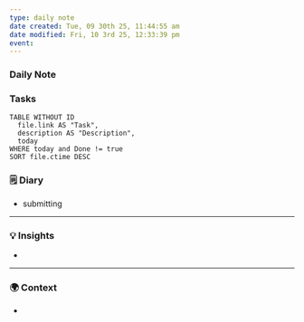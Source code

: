 ```yaml
---
type: daily note
date created: Tue, 09 30th 25, 11:44:55 am
date modified: Fri, 10 3rd 25, 12:33:39 pm
event:
---
```

### Daily Note

### Tasks

```dataview
TABLE WITHOUT ID
  file.link AS "Task",
  description AS "Description",
  today
WHERE today and Done != true
SORT file.ctime DESC
```



### 🗒️ Diary
- submitting


---

### 💡 Insights
-


---

### 🌍 Context
-
